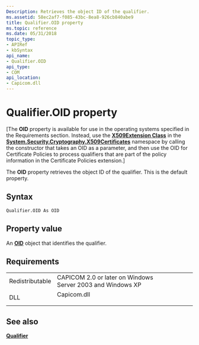 ```yaml
---
Description: Retrieves the object ID of the qualifier.
ms.assetid: 58ec2af7-f085-43bc-8ea8-926cb840abe9
title: Qualifier.OID property
ms.topic: reference
ms.date: 05/31/2018
topic_type:
- APIRef
- kbSyntax
api_name:
- Qualifier.OID
api_type:
- COM
api_location:
- Capicom.dll
---
```


# Qualifier.OID property

\[The **OID** property is available for use in the operating systems specified in the Requirements section. Instead, use the [**X509Extension Class**](https://msdn.microsoft.com/library/x5x51x86(v=VS.100).aspx) in the [**System.Security.Cryptography.X509Certificates**](https://msdn.microsoft.com/library/73091bzx(v=VS.71).aspx) namespace by calling the constructor that takes an OID as a parameter, and then use the OID for Certificate Policies to process qualifiers that are part of the policy information in the Certificate Policies extension.\]

The **OID** property retrieves the object ID of the qualifier. This is the default property.

## Syntax


```VB
Qualifier.OID As OID
```



## Property value

An [**OID**](oid.md) object that identifies the qualifier.

## Requirements



|                            |                                                                                        |
|----------------------------|----------------------------------------------------------------------------------------|
| Redistributable<br/> | CAPICOM 2.0 or later on Windows Server 2003 and Windows XP<br/>                  |
| DLL<br/>             | <dl> <dt>Capicom.dll</dt> </dl> |



## See also

<dl> <dt>

[**Qualifier**](qualifier.md)
</dt> </dl>

 

 




